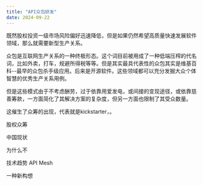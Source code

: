 ```yaml
---
title: "API众包研发"
date: 2024-09-22
---
```

既然股权投资一级市场风险偏好迅速降低，但是如果仍然希望高质量快速发展软件领域，那么就需要新型生产关系。

众包是互联网生产关系的一种终极形态。这个词目前被用成了一种低端压榨的代名词，比如外卖，打车，规避所得税等等。但是其实最具代表性的众包其实是维基百科--最早的众包杀手级应用。后来是开源软件。这些领域都可以充分发掘大众个体智慧的优秀生产关系用例。

但是这些模式由于不考虑酬劳，过于依靠用爱发电，或间接的变现途径，或依靠慈善筹款，一方面简化了其解决方案的复杂度，但另一方面也限制了其受众数量。

这催生了众筹的出现，代表就是kickstarter，。

股权众筹

中国现状

为什么不

技术趋势
API Mesh

一种新构想

